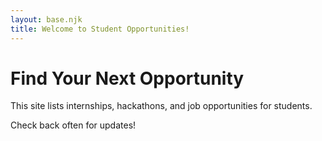 ```yaml
---
layout: base.njk
title: Welcome to Student Opportunities!
---
```


# Find Your Next Opportunity

This site lists internships, hackathons, and job opportunities for students.

Check back often for updates!
